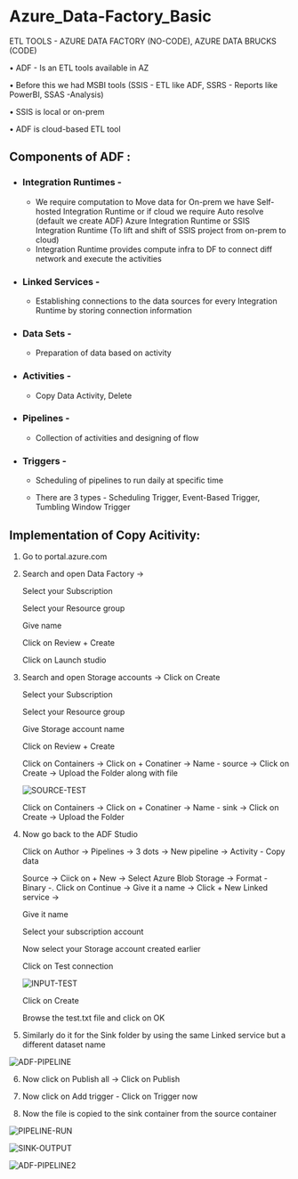 # Azure_Data-Factory_Basic

ETL TOOLS - AZURE DATA FACTORY (NO-CODE), AZURE DATA BRUCKS (CODE)

• ADF - Is an ETL tools available in AZ 

• Before this we had MSBI tools (SSIS - ETL like ADF, SSRS - Reports like PowerBI, SSAS -Analysis)  

• SSIS is local or on-prem 

• ADF is cloud-based ETL tool
	
	
## Components of ADF :


- ### Integration Runtimes - 
	
	- We require computation to Move data for On-prem we have Self-hosted Integration Runtime or if cloud we require Auto resolve (default we create ADF) Azure Integration Runtime or SSIS Integration Runtime (To lift and shift of SSIS project from on-prem to cloud)
	- Integration Runtime provides compute infra to DF to connect diff network and execute the activities
		
- ### Linked Services -  

  	- Establishing connections to the data sources for every Integration Runtime by storing connection information
	
- ### Data Sets -

	- Preparation of data based on activity 
		
- ### Activities - 
	
	- Copy Data Activity, Delete 
		
- ### Pipelines -

	- Collection of activities and designing of flow
	
- ### Triggers - 

	- Scheduling of pipelines to run daily at specific time
	
 	- There are 3 types - Scheduling Trigger, Event-Based Trigger, Tumbling Window Trigger 


## Implementation of Copy Acitivity:


1. Go to portal.azure.com


2. Search and open Data Factory ->

	Select your Subscription
	
	Select your Resource group
	
	Give name
	
	Click on Review + Create
	
	Click on Launch studio


3. Search and open Storage accounts -> Click on Create

	Select your Subscription
	
	Select your Resource group
	
	Give Storage account name
	
	Click on Review + Create
	
	Click on Containers -> Click on + Conatiner -> Name - source -> Click on Create -> Upload the Folder along with file

	![SOURCE-TEST](https://github.com/Pavan-1997/Azure_Data-Factory_Basic/assets/32020205/99827221-f2c8-4cc2-bafb-63b5ea545cf3)
 
  	Click on Containers -> Click on + Conatiner -> Name - sink -> Click on Create -> Upload the Folder  


5. Now go back to the ADF Studio 

	Click on Author -> Pipelines -> 3 dots -> New pipeline -> Activity - Copy data
	
	Source -> Ciick on + New -> Select Azure Blob Storage -> Format - Binary -. Click on Continue -> Give it a name -> Click + New Linked service -> 
	
	Give it name

	Select your subscription account
	
	Now select your Storage account created earlier
	
	Click on Test connection

	![INPUT-TEST](https://github.com/Pavan-1997/Azure_Data-Factory_Basic/assets/32020205/d0de0895-9f14-4504-9d50-0edd3b3f25ef)

	Click on Create
	
	Browse the test.txt file and click on OK


7. Similarly do it for the Sink folder by using the same Linked service  but a different dataset name

![ADF-PIPELINE](https://github.com/Pavan-1997/Azure_Data-Factory_Basic/assets/32020205/a4828d09-0db8-4e9e-82e3-9a06f9216084)


6. Now click on Publish all -> 	Click on Publish


7. Now click on Add trigger - Click on Trigger now 


8. Now the file is copied to the sink container from the source container 

![PIPELINE-RUN](https://github.com/Pavan-1997/Azure_Data-Factory_Basic/assets/32020205/447f6979-8742-4716-8b6c-3aa6890fe2ab)

![SINK-OUTPUT](https://github.com/Pavan-1997/Azure_Data-Factory_Basic/assets/32020205/e68aba14-d719-4898-9431-ffc4610d302f)

![ADF-PIPELINE2](https://github.com/Pavan-1997/Azure_Data-Factory_Basic/assets/32020205/c9baa865-4858-4d22-b14e-abfe598cd96b)


